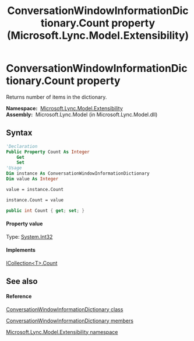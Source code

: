 ﻿---
title: ConversationWindowInformationDictionary.Count property  (Microsoft.Lync.Model.Extensibility)
TOCTitle: 'Count property '
ms:assetid: P:Microsoft.Lync.Model.Extensibility.ConversationWindowInformationDictionary.Count_DI_3_UC_OCS14MrefLyncWPF
ms:mtpsurl: https://msdn.microsoft.com/en-us/library/microsoft.lync.model.extensibility.conversationwindowinformationdictionary.count_di_3_uc_ocs14mreflyncwpf(v=office.15)
ms:contentKeyID: 48595394
ms.date: 07/28/2014
mtps_version: v=office.15
f1_keywords:
- Microsoft.Lync.Model.Extensibility.ConversationWindowInformationDictionary.Count
dev_langs:
- CSharp
- JScript
- VB
- other
---

# ConversationWindowInformationDictionary.Count property

Returns number of items in the dictionary.

**Namespace:**  [Microsoft.Lync.Model.Extensibility](microsoft-lync-model-extensibility-namespace_2.md)  
**Assembly:**  Microsoft.Lync.Model (in Microsoft.Lync.Model.dll)

## Syntax

``` vb
'Declaration
Public Property Count As Integer
    Get
    Set
'Usage
Dim instance As ConversationWindowInformationDictionary
Dim value As Integer

value = instance.Count

instance.Count = value
```

``` csharp
public int Count { get; set; }
```

#### Property value

Type: [System.Int32](http://msdn2.microsoft.com/en-us/library/td2s409d)  

#### Implements

[ICollection\<T\>.Count](http://msdn2.microsoft.com/en-us/library/5s3kzhec)  

## See also

#### Reference

[ConversationWindowInformationDictionary class](conversationwindowinformationdictionary-class-microsoft-lync-model-extensibility_2.md)

[ConversationWindowInformationDictionary members](conversationwindowinformationdictionary-members-microsoft-lync-model-extensibility_2.md)

[Microsoft.Lync.Model.Extensibility namespace](microsoft-lync-model-extensibility-namespace_2.md)

